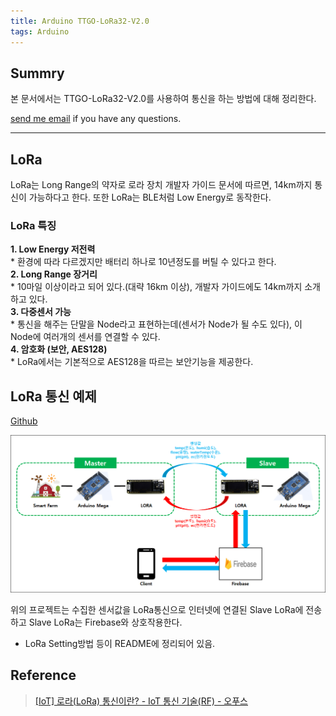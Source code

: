 ```yaml
---
title: Arduino TTGO-LoRa32-V2.0
tags: Arduino
---
```


## Summry

본 문서에서는 TTGO-LoRa32-V2.0를 사용하여 통신을 하는 방법에 대해 정리한다.  

[send me email](mailto:jewel7492@gmail.com) if you have any questions.

<!--more-->

---

## LoRa

LoRa는 Long Range의 약자로 로라 장치 개발자 가이드 문서에 따르면, 14km까지 통신이 가능하다고 한다. 또한 LoRa는 BLE처럼 Low Energy로 동작한다.  

### LoRa 특징

**1. Low Energy 저전력**  
    * 환경에 따라 다르겠지만 배터리 하나로 10년정도를 버틸 수 있다고 한다.  
**2. Long Range 장거리**  
    * 10마일 이상이라고 되어 있다.(대략 16km 이상), 개발자 가이드에도 14km까지 소개하고 있다.  
**3. 다중센서 가능**  
    * 통신을 해주는 단말을 Node라고 표현하는데(센서가 Node가 될 수도 있다), 이 Node에 여러개의 센서를 연결할 수 있다.  
**4. 암호화 (보안, AES128)**  
    * LoRa에서는 기본적으로 AES128을 따르는 보안기능을 제공한다.  

## LoRa 통신 예제

[Github](https://github.com/limjunho/LoRa32_example)  

![그림](/assets/Arduino/LoRa/1.png)  

위의 프로젝트는 수집한 센서값을 LoRa통신으로 인터넷에 연결된 Slave LoRa에 전송하고 Slave LoRa는 Firebase와 상호작용한다.  

* LoRa Setting방법 등이 README에 정리되어 있음.

## Reference

> [[IoT] 로라(LoRa) 통신이란? - IoT 통신 기술(RF) - 오푸스](https://m.blog.naver.com/PostView.nhn?isHttpsRedirect=true&blogId=opusk&logNo=220984482677&proxyReferer=)  
